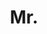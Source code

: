 ---
name: ---
name: Francisco Girbal Eiras
title: Mr.
email: mailto:francisco.girbaleiras@eng.ox.ac.uk
website: https://fgirbal.github.io
note: Examined by Prof. Yarin Gal and Prof.Eric Wong, University of Pennsylvania.
category: Graduate Students
photo: /images/people/FranciscoEiras.jpeg
year: 2025
---